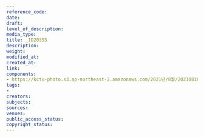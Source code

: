 ```yaml
---
reference_code: 
date: 
draft: 
level_of_description: 
media_type: 
title: _1D20355
description: 
weight: 
modified_at: 
created_at: 
link: 
components:
- https://kctu-photo.s3.ap-northeast-2.amazonaws.com/2021년/8월/20210818_경찰+양경수+위원장+구속영장+통보+방문/_1D20355.jpg
tags:
- 
creators: 
subjects: 
sources: 
venues: 
public_access_status: 
copyright_status: 
---
```


